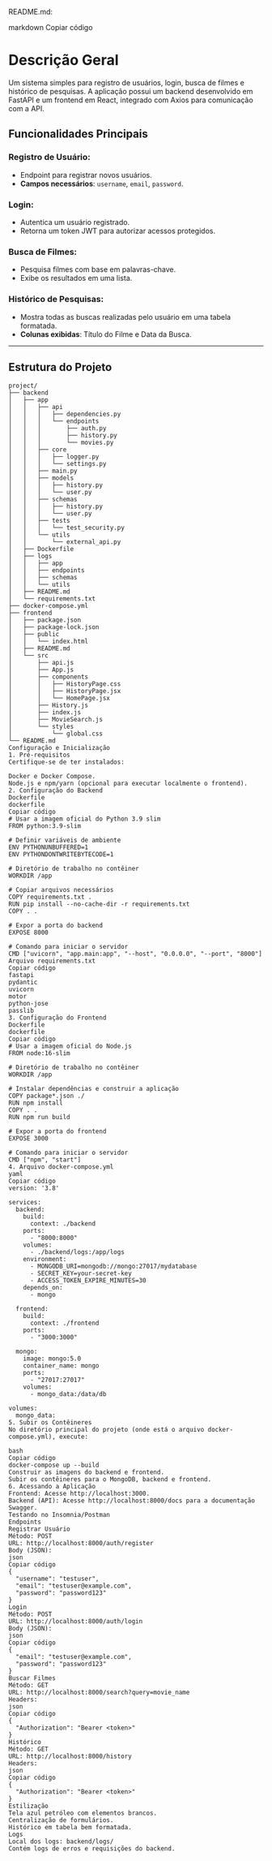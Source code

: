 README.md:

markdown
Copiar código
# Descrição Geral
Um sistema simples para registro de usuários, login, busca de filmes e histórico de pesquisas. A aplicação possui um backend desenvolvido em FastAPI e um frontend em React, integrado com Axios para comunicação com a API.

## Funcionalidades Principais
### Registro de Usuário:
- Endpoint para registrar novos usuários.
- **Campos necessários**: `username`, `email`, `password`.

### Login:
- Autentica um usuário registrado.
- Retorna um token JWT para autorizar acessos protegidos.

### Busca de Filmes:
- Pesquisa filmes com base em palavras-chave.
- Exibe os resultados em uma lista.

### Histórico de Pesquisas:
- Mostra todas as buscas realizadas pelo usuário em uma tabela formatada.
- **Colunas exibidas**: Título do Filme e Data da Busca.

---

## Estrutura do Projeto

```plaintext
project/
├── backend
│   ├── app
│   │   ├── api
│   │   │   ├── dependencies.py
│   │   │   └── endpoints
│   │   │       ├── auth.py
│   │   │       ├── history.py
│   │   │       └── movies.py
│   │   ├── core
│   │   │   ├── logger.py
│   │   │   └── settings.py
│   │   ├── main.py
│   │   ├── models
│   │   │   ├── history.py
│   │   │   └── user.py
│   │   ├── schemas
│   │   │   ├── history.py
│   │   │   └── user.py
│   │   ├── tests
│   │   │   └── test_security.py
│   │   └── utils
│   │       └── external_api.py
│   ├── Dockerfile
│   ├── logs
│   │   ├── app
│   │   ├── endpoints
│   │   ├── schemas
│   │   └── utils
│   ├── README.md
│   └── requirements.txt
├── docker-compose.yml
├── frontend
│   ├── package.json
│   ├── package-lock.json
│   ├── public
│   │   └── index.html
│   ├── README.md
│   └── src
│       ├── api.js
│       ├── App.js
│       ├── components
│       │   ├── HistoryPage.css
│       │   ├── HistoryPage.jsx
│       │   └── HomePage.jsx
│       ├── History.js
│       ├── index.js
│       ├── MovieSearch.js
│       └── styles
│           └── global.css
└── README.md
Configuração e Inicialização
1. Pré-requisitos
Certifique-se de ter instalados:

Docker e Docker Compose.
Node.js e npm/yarn (opcional para executar localmente o frontend).
2. Configuração do Backend
Dockerfile
dockerfile
Copiar código
# Usar a imagem oficial do Python 3.9 slim
FROM python:3.9-slim

# Definir variáveis de ambiente
ENV PYTHONUNBUFFERED=1
ENV PYTHONDONTWRITEBYTECODE=1

# Diretório de trabalho no contêiner
WORKDIR /app

# Copiar arquivos necessários
COPY requirements.txt .
RUN pip install --no-cache-dir -r requirements.txt
COPY . .

# Expor a porta do backend
EXPOSE 8000

# Comando para iniciar o servidor
CMD ["uvicorn", "app.main:app", "--host", "0.0.0.0", "--port", "8000"]
Arquivo requirements.txt
Copiar código
fastapi
pydantic
uvicorn
motor
python-jose
passlib
3. Configuração do Frontend
Dockerfile
dockerfile
Copiar código
# Usar a imagem oficial do Node.js
FROM node:16-slim

# Diretório de trabalho no contêiner
WORKDIR /app

# Instalar dependências e construir a aplicação
COPY package*.json ./
RUN npm install
COPY . .
RUN npm run build

# Expor a porta do frontend
EXPOSE 3000

# Comando para iniciar o servidor
CMD ["npm", "start"]
4. Arquivo docker-compose.yml
yaml
Copiar código
version: '3.8'

services:
  backend:
    build:
      context: ./backend
    ports:
      - "8000:8000"
    volumes:
      - ./backend/logs:/app/logs
    environment:
      - MONGODB_URI=mongodb://mongo:27017/mydatabase
      - SECRET_KEY=your-secret-key
      - ACCESS_TOKEN_EXPIRE_MINUTES=30
    depends_on:
      - mongo

  frontend:
    build:
      context: ./frontend
    ports:
      - "3000:3000"

  mongo:
    image: mongo:5.0
    container_name: mongo
    ports:
      - "27017:27017"
    volumes:
      - mongo_data:/data/db

volumes:
  mongo_data:
5. Subir os Contêineres
No diretório principal do projeto (onde está o arquivo docker-compose.yml), execute:

bash
Copiar código
docker-compose up --build
Construir as imagens do backend e frontend.
Subir os contêineres para o MongoDB, backend e frontend.
6. Acessando a Aplicação
Frontend: Acesse http://localhost:3000.
Backend (API): Acesse http://localhost:8000/docs para a documentação Swagger.
Testando no Insomnia/Postman
Endpoints
Registrar Usuário
Método: POST
URL: http://localhost:8000/auth/register
Body (JSON):
json
Copiar código
{
  "username": "testuser",
  "email": "testuser@example.com",
  "password": "password123"
}
Login
Método: POST
URL: http://localhost:8000/auth/login
Body (JSON):
json
Copiar código
{
  "email": "testuser@example.com",
  "password": "password123"
}
Buscar Filmes
Método: GET
URL: http://localhost:8000/search?query=movie_name
Headers:
json
Copiar código
{
  "Authorization": "Bearer <token>"
}
Histórico
Método: GET
URL: http://localhost:8000/history
Headers:
json
Copiar código
{
  "Authorization": "Bearer <token>"
}
Estilização
Tela azul petróleo com elementos brancos.
Centralização de formulários.
Histórico em tabela bem formatada.
Logs
Local dos logs: backend/logs/
Contém logs de erros e requisições do backend.
